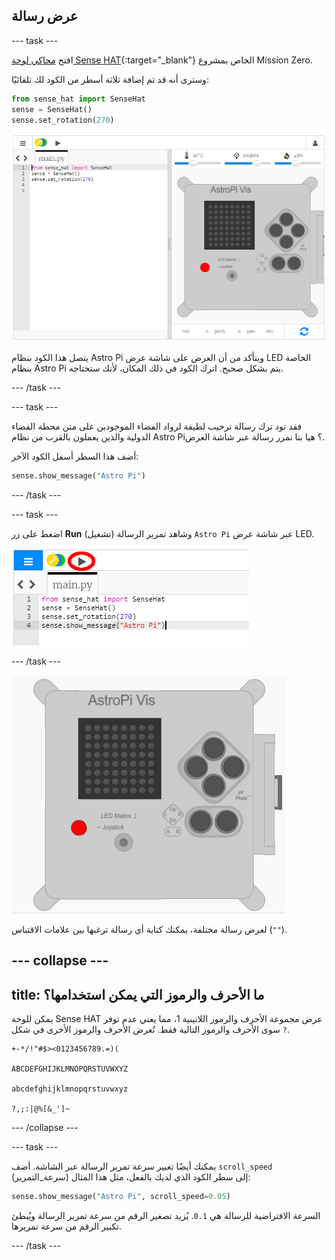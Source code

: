 ## عرض رسالة

--- task ---

افتح [محاكي لوحة Sense HAT](https://trinket.io/mission-zero){:target="_blank"} الخاص بمشروع Mission Zero.

وسترى أنه قد تم إضافة ثلاثة أسطر من الكود لك تلقائيًا:

```python
from sense_hat import SenseHat
sense = SenseHat()
sense.set_rotation(270)
```

![محاكي لوحة Sense HAT](images/sense-hat-emulator2.png)

يتصل هذا الكود بنظام Astro Pi ويتأكد من أن العرض على شاشة عرض LED الخاصة بنظام Astro Pi يتم بشكل صحيح. اترك الكود في ذلك المكان، لأنك ستحتاجه.

--- /task ---

--- task ---

فقد تود ترك رسالة ترحيب لطيفة لرواد الفضاء الموجودين على متن محطة الفضاء الدولية والذين يعملون بالقرب من نظام Astro Pi؟ هيا بنا نمرر رسالة عبر شاشة العرض.

أضف هذا السطر أسفل الكود الآخر:

```python
sense.show_message("Astro Pi")
```

--- /task ---

--- task ---

اضغط على زر **Run** (تشغيل) وشاهد تمرير الرسالة `Astro Pi` عبر شاشة عرض LED.

![لعرض كود الرسالة، انقر run (تشغيل)](images/show-message-code-annotated.PNG)

--- /task ---

![تمرير رسالة](images/scroll-message.gif)

لعرض رسالة مختلفة، يمكنك كتابة أي رسالة ترغبها بين علامات الاقتباس (`""`).

--- collapse ---
---
title: ما الأحرف والرموز التي يمكن استخدامها؟
---
يمكن للوحة Sense HAT عرض مجموعة الأحرف والرموز اللاتينية 1، مما يعني عدم توفر سوى الأحرف والرموز التالية فقط. تُعرض الأحرف والرموز الأخرى في شكل `?`.

    +-*/!"#$><0123456789.=)(
    
    ABCDEFGHIJKLMNOPQRSTUVWXYZ
    
    abcdefghijklmnopqrstuvwxyz
    
    ?,;:|@%[&_']~
    

--- /collapse ---

--- task ---

يمكنك أيضًا تغيير سرعة تمرير الرسالة عبر الشاشة. أضف `scroll_speed` (سرعة_التمرير) إلى سطر الكود الذي لديك بالفعل، مثل هذا المثال:

```python
sense.show_message("Astro Pi", scroll_speed=0.05)
```

السرعة الافتراضية للرسالة هي `0.1`. يُزيد تصغير الرقم من سرعة تمرير الرسالة ويُبطئ تكبير الرقم من سرعة تمريرها.

--- /task ---